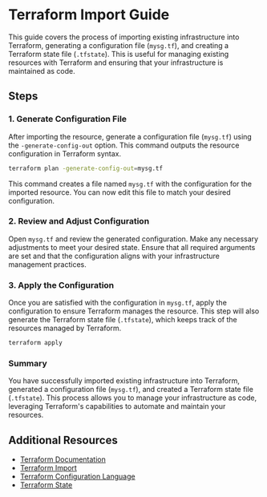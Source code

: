 # Terraform Import Guide

This guide covers the process of importing existing infrastructure into Terraform, generating a configuration file (`mysg.tf`), and creating a Terraform state file (`.tfstate`). This is useful for managing existing resources with Terraform and ensuring that your infrastructure is maintained as code.

## Steps

### 1. Generate Configuration File

After importing the resource, generate a configuration file (`mysg.tf`) using the `-generate-config-out` option. This command outputs the resource configuration in Terraform syntax.

```sh
terraform plan -generate-config-out=mysg.tf
```

This command creates a file named `mysg.tf` with the configuration for the imported resource. You can now edit this file to match your desired configuration.

### 2. Review and Adjust Configuration

Open `mysg.tf` and review the generated configuration. Make any necessary adjustments to meet your desired state. Ensure that all required arguments are set and that the configuration aligns with your infrastructure management practices.

### 3. Apply the Configuration

Once you are satisfied with the configuration in `mysg.tf`, apply the configuration to ensure Terraform manages the resource. This step will also generate the Terraform state file (`.tfstate`), which keeps track of the resources managed by Terraform.

```sh
terraform apply
```

### Summary

You have successfully imported existing infrastructure into Terraform, generated a configuration file (`mysg.tf`), and created a Terraform state file (`.tfstate`). This process allows you to manage your infrastructure as code, leveraging Terraform's capabilities to automate and maintain your resources.

## Additional Resources

- [Terraform Documentation](https://www.terraform.io/docs)
- [Terraform Import](https://www.terraform.io/docs/cli/import/index.html)
- [Terraform Configuration Language](https://www.terraform.io/docs/language/index.html)
- [Terraform State](https://www.terraform.io/docs/language/state/index.html)


